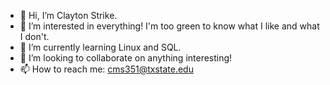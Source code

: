 - 👋 Hi, I’m Clayton Strike.
- 👀 I’m interested in everything! I'm too green to know what I like and what I don't. 
- 🌱 I’m currently learning Linux and SQL.
- 💞️ I’m looking to collaborate on anything interesting!
- 📫 How to reach me: cms351@txstate.edu

<!---
cstrike2/cstrike2 is a ✨ special ✨ repository because its `README.md` (this file) appears on your GitHub profile.
You can click the Preview link to take a look at your changes.
--->
